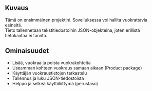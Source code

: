 ## Kuvaus
Tämä on ensimmäinen projektini.
Sovelluksessa voi hallita vuokrattavia esineitä.  
Tieto tallennetaan tekstitiedostoihin JSON-objekteina, joten erillistä tietokantaa ei tarvita.

## Ominaisuudet
- Lisää, vuokraa ja poista vuokrakohteita
- Useamman kohteen vuokraus samaan aikaan (Product package)
- Käyttäjän vuokraustietojen tarkastelu
- Tallennus ja luku JSON-tiedostoista  
- Helppo ja selkeä käyttöliittymä (perustaso) 
